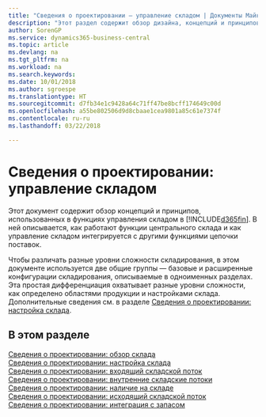 ```yaml
---
title: "Сведения о проектировании — управление складом | Документы Майкрософт"
description: "Этот раздел содержит обзор дизайна, концепций и принципов, используемых в функциях управления складом в Business Central."
author: SorenGP
ms.service: dynamics365-business-central
ms.topic: article
ms.devlang: na
ms.tgt_pltfrm: na
ms.workload: na
ms.search.keywords: 
ms.date: 10/01/2018
ms.author: sgroespe
ms.translationtype: HT
ms.sourcegitcommit: d7fb34e1c9428a64c71ff47be8bcff174649c00d
ms.openlocfilehash: a55be802506d9d8cbaae1cea9801a85c61e7374f
ms.contentlocale: ru-ru
ms.lasthandoff: 03/22/2018

---
```

# <a name="design-details-warehouse-management"></a>Сведения о проектировании: управление складом
Этот документ содержит обзор концепций и принципов, использованных в функциях управления складом в [!INCLUDE[d365fin](includes/d365fin_md.md)]. В ней описывается, как работают функции центрального склада и как управление складом интегрируется с другими функциями цепочки поставок.  

Чтобы различать разные уровни сложности складирования, в этом документе используется две общие группы — базовые и расширенные конфигурации складирования, описываемые в одноименных разделах. Эта простая дифференциация охватывает разные уровни сложности, как определено областями продукции и настройками склада. Дополнительные сведения см. в разделе [Сведения о проектировании: настройка склада](design-details-warehouse-setup.md).  

## <a name="in-this-section"></a>В этом разделе  
[Сведения о проектировании: обзор склада](design-details-warehouse-overview.md)  
[Сведения о проектировании: настройка склада](design-details-warehouse-setup.md)  
[Сведения о проектировании: входящий складской поток](design-details-inbound-warehouse-flow.md)  
[Сведения о проектировании: внутренние складские потоки](design-details-internal-warehouse-flows.md)  
[Сведения о проектировании: наличие на складе](design-details-availability-in-the-warehouse.md)  
[Сведения о проектировании: исходящий складской поток](design-details-outbound-warehouse-flow.md)  
[Сведения о проектировании: интеграция с запасом](design-details-integration-with-inventory.md)

